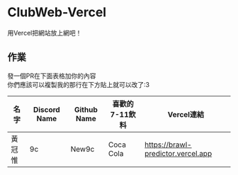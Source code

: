 # ClubWeb-Vercel
用Vercel把網站放上網吧！

## 作業
發一個PR在下面表格加你的內容<br>
你們應該可以複製我的那行在下方貼上就可以改了:3

|名字   |Discord Name |Github Name   |喜歡的7-11飲料|Vercel連結|
|-------|-------------|--------------|----------|----------|
|黃冠惟 |9c           |New9c         |Coca Cola     |https://brawl-predictor.vercel.app|
